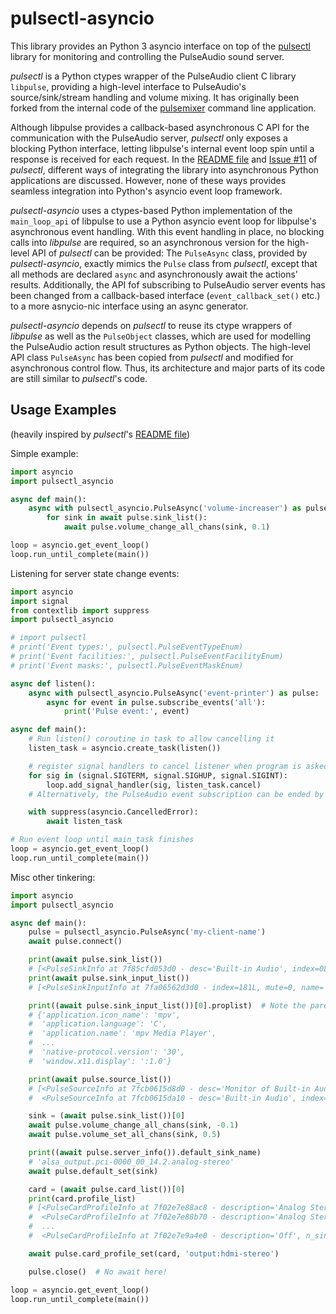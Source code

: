 # pulsectl-asyncio

This library provides an Python 3 asyncio interface on top of the [pulsectl](https://github.com/mk-fg/python-pulse-control) library for monitoring and controlling the PulseAudio sound server.

*pulsectl* is a Python ctypes wrapper of the PulseAudio client C library `libpulse`, providing a high-level interface to PulseAudio's source/sink/stream handling and volume mixing. 
It has originally been forked from the internal code of the [pulsemixer](https://github.com/GeorgeFilipkin/pulsemixer/) command line application.

Although libpulse provides a callback-based asynchronous C API for the communication with the PulseAudio server, *pulsectl* only exposes a blocking Python interface, letting libpulse's internal event loop spin until a response is received for each request.
In the [README file](https://github.com/mk-fg/python-pulse-control/blob/master/README.rst#event-handling-code-threads) and [Issue #11](https://github.com/mk-fg/python-pulse-control/issues/11#issuecomment-259560564) of *pulsectl*, different ways of integrating the library into asynchronous Python applications are discussed.
However, none of these ways provides seamless integration into Python's asyncio event loop framework.

*pulsectl-asyncio* uses a ctypes-based Python implementation of the `main_loop_api` of libpulse to use a Python asyncio event loop for libpulse's asynchronous event handling.
With this event handling in place, no blocking calls into *libpulse* are required, so an asynchronous version for the high-level API of *pulsectl* can be provided:
The `PulseAsync` class, provided by *pulsectl-asyncio*, exactly mimics the `Pulse` class from *pulsectl*, except that all methods are declared `async` and asynchronously await the actions' results.
Additionally, the API fof subscribing to PulseAudio server events has been changed from a callback-based interface (`event_callback_set()` etc.) to a more asnycio-nic interface using an async generator.

*pulsectl-asyncio* depends on *pulsectl* to reuse its ctype wrappers of *libpulse* as well as the `PulseObject` classes, which are used for modelling the PulseAudio action result structures as Python objects.
The high-level API class `PulseAsync` has been copied from *pulsectl* and modified for asynchronous control flow.
Thus, its architecture and major parts of its code are still similar to *pulsectl*'s code.


## Usage Examples

(heavily inspired by *pulsectl*'s [README file](https://github.com/mk-fg/python-pulse-control/blob/master/README.rst#usage))

Simple example:

```python
import asyncio
import pulsectl_asyncio

async def main():
    async with pulsectl_asyncio.PulseAsync('volume-increaser') as pulse:
        for sink in await pulse.sink_list():
            await pulse.volume_change_all_chans(sink, 0.1)

loop = asyncio.get_event_loop()
loop.run_until_complete(main())
``` 

Listening for server state change events:

```python
import asyncio
import signal
from contextlib import suppress
import pulsectl_asyncio

# import pulsectl
# print('Event types:', pulsectl.PulseEventTypeEnum)
# print('Event facilities:', pulsectl.PulseEventFacilityEnum)
# print('Event masks:', pulsectl.PulseEventMaskEnum)

async def listen():
    async with pulsectl_asyncio.PulseAsync('event-printer') as pulse:
        async for event in pulse.subscribe_events('all'):
            print('Pulse event:', event)

async def main():
    # Run listen() coroutine in task to allow cancelling it
    listen_task = asyncio.create_task(listen())

    # register signal handlers to cancel listener when program is asked to terminate
    for sig in (signal.SIGTERM, signal.SIGHUP, signal.SIGINT):
        loop.add_signal_handler(sig, listen_task.cancel)
    # Alternatively, the PulseAudio event subscription can be ended by breaking/returning from the `async for` loop

    with suppress(asyncio.CancelledError):
        await listen_task

# Run event loop until main_task finishes
loop = asyncio.get_event_loop()
loop.run_until_complete(main())
```

Misc other tinkering:

```python
import asyncio
import pulsectl_asyncio

async def main():
    pulse = pulsectl_asyncio.PulseAsync('my-client-name')
    await pulse.connect()

    print(await pulse.sink_list())
    # [<PulseSinkInfo at 7f85cfd053d0 - desc='Built-in Audio', index=0L, mute=0, name='alsa-speakers', channels=2, volumes='44.0%, 44.0%'>]
    print(await pulse.sink_input_list())
    # [<PulseSinkInputInfo at 7fa06562d3d0 - index=181L, mute=0, name='mpv Media Player', channels=2, volumes='25.0%, 25.0%'>]

    print((await pulse.sink_input_list())[0].proplist)  # Note the parentheses around `await` and the method call
    # {'application.icon_name': 'mpv',
    #  'application.language': 'C',
    #  'application.name': 'mpv Media Player',
    #  ...
    #  'native-protocol.version': '30',
    #  'window.x11.display': ':1.0'}

    print(await pulse.source_list())
    # [<PulseSourceInfo at 7fcb0615d8d0 - desc='Monitor of Built-in Audio', index=0L, mute=0, name='alsa-speakers.monitor', channels=2, volumes='100.0%, 100.0%'>,
    #  <PulseSourceInfo at 7fcb0615da10 - desc='Built-in Audio', index=1L, mute=0, name='alsa-mic', channels=2, volumes='100.0%, 100.0%'>]

    sink = (await pulse.sink_list())[0]
    await pulse.volume_change_all_chans(sink, -0.1)
    await pulse.volume_set_all_chans(sink, 0.5)

    print((await pulse.server_info()).default_sink_name)
    # 'alsa_output.pci-0000_00_14.2.analog-stereo'
    await pulse.default_set(sink)

    card = (await pulse.card_list())[0]
    print(card.profile_list)
    # [<PulseCardProfileInfo at 7f02e7e88ac8 - description='Analog Stereo Input', n_sinks=0, n_sources=1, name='input:analog-stereo', priority=60>,
    #  <PulseCardProfileInfo at 7f02e7e88b70 - description='Analog Stereo Output', n_sinks=1, n_sources=0, name='output:analog-stereo', priority=6000>,
    #  ...
    #  <PulseCardProfileInfo at 7f02e7e9a4e0 - description='Off', n_sinks=0, n_sources=0, name='off', priority=0>]

    await pulse.card_profile_set(card, 'output:hdmi-stereo')

    pulse.close()  # No await here!

loop = asyncio.get_event_loop()
loop.run_until_complete(main())
```

